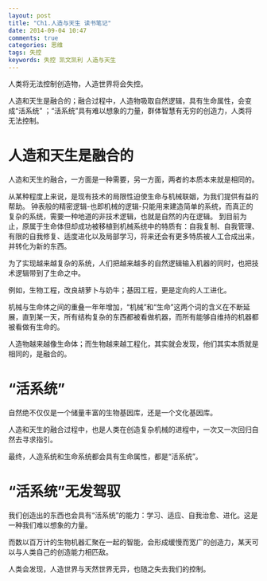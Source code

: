 ```yaml
---
layout: post
title: "Ch1.人造与天生 读书笔记"
date: 2014-09-04 10:47
comments: true
categories: 思维 
tags: 失控 
keywords: 失控 凯文凯利 人造与天生 
---
```


人类将无法控制创造物，人造世界将会失控。

人造和天生是融合的；融合过程中，人造物吸取自然逻辑，具有生命属性，会变成“活系统” ；“活系统”具有难以想象的力量，群体智慧有无穷的创造力，人类将无法控制。



# 人造和天生是融合的


人造和天生的融合，一方面是一种需要，另一方面，两者的本质本来就是相同的。

从某种程度上来说，是现有技术的局限性迫使生命与机械联姻，为我们提供有益的帮助。
钟表般的精密逻辑-也即机械的逻辑-只能用来建造简单的系统，而真正的复杂的系统，需要一种地道的非技术逻辑，也就是自然的内在逻辑。
到目前为止，原属于生命体但却成功被移植到机械系统中的特质有：自我复制、自我管理、有限的自我修复、适度进化以及局部学习，将来还会有更多特质被人工合成出来，并转化为新的东西。

为了实现越来越复杂的系统，人们把越来越多的自然逻辑输入机器的同时，也把技术逻辑带到了生命之中。

例如，生物工程，改良胡萝卜与奶牛；基因工程，更是定向的人工进化。

机械与生命体之间的重叠一年年增加，“机械”和“生命”这两个词的含义在不断延展，直到某一天，所有结构复杂的东西都被看做机器，而所有能够自维持的机器都被看做有生命的。

人造物越来越像生命体；而生物越来越工程化，其实就会发现，他们其实本质就是相同的，是融合的。



# “活系统”

自然绝不仅仅是一个储量丰富的生物基因库，还是一个文化基因库。

人造和天生的融合过程中，也是人类在创造复杂机械的进程中，一次又一次回归自然去寻求指引。

最终，人造系统和生命系统都会具有生命属性，都是“活系统”。



# “活系统”无发驾驭

我们创造出的东西也会具有“活系统”的能力：学习、适应、自我治愈、进化。这是一种我们难以想象的力量。

而数以百万计的生物机器汇聚在一起的智能，会形成缓慢而宽广的创造力，某天可以与人类自己的创造能力相匹敌。

人类会发现，人造世界与天然世界无异，也随之失去我们的控制。
